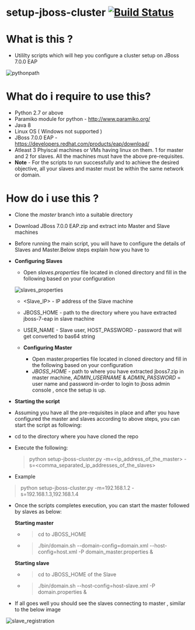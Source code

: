 
# setup-jboss-cluster  [![Build Status](https://travis-ci.org/abhaybhegde/setup-jboss-cluster.svg?branch=master)](https://travis-ci.org/abhaybhegde/setup-jboss-cluster)

# What is this ?
* Utililty scripts which will hep you configure a cluster setup on JBoss 7.0.0 EAP

![pythonpath](https://cloud.githubusercontent.com/assets/5040809/24194892/bc656e8c-0f1d-11e7-88cd-a25ea6273bcd.png)

# What do i require to use this?
* Python 2.7 or above
* Paramiko module for python - http://www.paramiko.org/
* Java 8
* Linux OS ( Windows not supported )
* JBoss 7.0.0 EAP - https://developers.redhat.com/products/eap/download/
* Atleast 3 Phyiscal machines or VMs having linux on them. 1 for master and 2 for slaves. All the machines must have the above pre-requisites.
* **Note** - For the scripts to run successfully and to achieve the desired objective, all your slaves and master must be within the same network or domain.


# How do i use this ?
* Clone  the *master* branch into a suitable directory
* Download JBoss 7.0.0 EAP.zip and extract into Master and Slave machines
* Before running the main script, you will have to configure the details of Slaves and Master.Below steps explain how you have to
* **Configuring Slaves**
  * Open *slaves.properties* file located in cloned directory and fill in the following based on your configuration
  
  
  ![slaves_properties](https://cloud.githubusercontent.com/assets/5040809/24194306/96726092-0f1b-11e7-8d40-e6d2740d7c0d.png)

  * <Slave_IP> -  IP address of the Slave machine
  * JBOSS_HOME - path to the directory where you have extracted jboss-7-eap in slave machine
  * USER_NAME - Slave user, HOST_PASSWORD - password that will get converted to bas64 string 
  
  * **Configuring Master**
    * Open master.properties file located in cloned directory and fill in the following based on your configuration
    * *JBOSS_HOME* - path to where you have extracted jboss7.zip in master machine, *ADMIN_USERNAME* & *ADMIN_PASSWORD* = user name and password in-order to login to jboss admin console , once the setup is up.
  
* **Starting the script**
* Assuming you have all the pre-requisites in place and after you have configured the master and slaves according to above steps, you can start the script as following:

* cd to the directory where you have cloned the repo
* Execute the following:
  > python setup-jboss-cluster.py -m=<ip_address_of_the_master> -s=<comma_separated_ip_addresses_of_the_slaves>
  
 * Example
  > python setup-jboss-cluster.py -m=192.168.1.2 -s=192.168.1.3,192.168.1.4 
  
 * Once the scripts completes execution, you can start the master followed by slaves as below:
   
   **Starting master**
    * > cd to JBOSS_HOME
    * > ./bin/domain.sh --domain-config=domain.xml --host-config=host.xml -P domain_master.properties &
    
   **Starting slave**
   * > cd to JBOSS_HOME of the Slave
   * > ./bin/domain.sh --host-config=host-slave.xml -P domain.properties &
   
 * If all goes well you should see the slaves connecting to master , similar to the below image
 
 ![slave_registration](https://cloud.githubusercontent.com/assets/5040809/24197076/2e94cca2-0f26-11e7-9215-a107655574b2.JPG)
 
  
